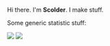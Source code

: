 Hi there. I'm **Scolder**. I make stuff.

Some generic statistic stuff:

![](https://github-readme-stats.vercel.app/api/top-langs/?username=scoldercreations&theme=dark&langs_count=20)
![](https://github-readme-stats.vercel.app/api?username=ScolderCreations)
